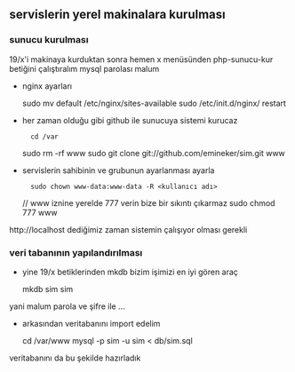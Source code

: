 ## servislerin yerel makinalara kurulması

### sunucu kurulması

19/x'i makinaya kurduktan sonra hemen x menüsünden php-sunucu-kur betiğini
çalıştıralım mysql parolası malum

- nginx ayarları

	sudo mv default /etc/nginx/sites-available
	sudo /etc/init.d/nginx/ restart


- her zaman olduğu gibi github ile sunucuya sistemi kurucaz

        cd /var
	sudo rm -rf www
        sudo git clone git://github.com/emineker/sim.git www


- servislerin sahibinin ve grubunun ayarlanması ayarla

        sudo chown www-data:www-data -R <kullanıcı adı>

	// www iznine yerelde 777 verin bize bir sıkıntı çıkarmaz
	sudo chmod 777 www


http://localhost dediğimiz zaman sistemin çalışıyor olması gerekli


### veri tabanının yapılandırılması

- yine 19/x betiklerinden mkdb bizim işimizi en iyi gören araç

	mkdb sim sim

yani malum parola ve şifre ile ...

- arkasından veritabanını import edelim

	cd /var/www
	mysql -p sim -u sim < db/sim.sql

veritabanını da bu şekilde hazırladık
